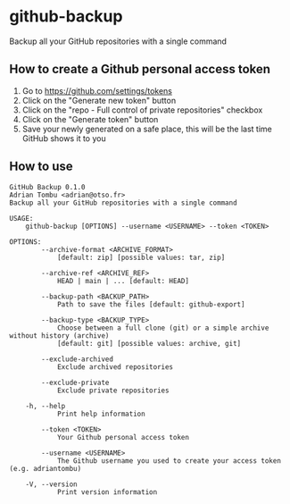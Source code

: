 # github-backup

Backup all your GitHub repositories with a single command

## How to create a Github personal access token

1. Go to https://github.com/settings/tokens
2. Click on the "Generate new token" button
3. Click on the "repo - Full control of private repositories" checkbox
4. Click on the "Generate token" button
5. Save your newly generated on a safe place, this will be the last time GitHub shows it to you

## How to use

```
GitHub Backup 0.1.0
Adrian Tombu <adrian@otso.fr>
Backup all your GitHub repositories with a single command

USAGE:
    github-backup [OPTIONS] --username <USERNAME> --token <TOKEN>

OPTIONS:
        --archive-format <ARCHIVE_FORMAT>
            [default: zip] [possible values: tar, zip]

        --archive-ref <ARCHIVE_REF>
            HEAD | main | ... [default: HEAD]

        --backup-path <BACKUP_PATH>
            Path to save the files [default: github-export]

        --backup-type <BACKUP_TYPE>
            Choose between a full clone (git) or a simple archive without history (archive)
            [default: git] [possible values: archive, git]

        --exclude-archived
            Exclude archived repositories

        --exclude-private
            Exclude private repositories

    -h, --help
            Print help information

        --token <TOKEN>
            Your Github personal access token

        --username <USERNAME>
            The Github username you used to create your access token (e.g. adriantombu)

    -V, --version
            Print version information
```